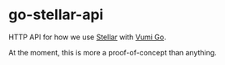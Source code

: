 # go-stellar-api

HTTP API for how we use [Stellar](https://www.stellar.org/) with [Vumi Go](https://github.com/praekelt/vumi-go).

At the moment, this is more a proof-of-concept than anything.
